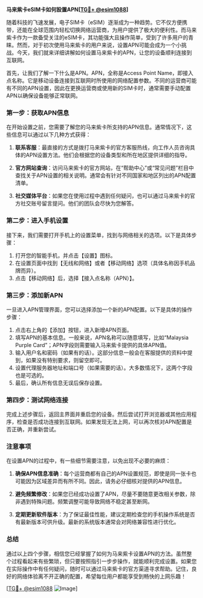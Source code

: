 **马来紫卡eSIM卡如何設置APN[[TG💪+ @esim1088](https://t.me/s/esim1088)]**

随着科技的飞速发展，电子SIM卡（eSIM）逐渐成为一种趋势。它不仅方便携带，还能在全球范围内轻松切换网络运营商，为用户提供了极大的便利性。而马来紫卡作为一款备受关注的eSIM卡，其功能强大且操作简单，受到了许多用户的青睐。然而，对于初次使用马来紫卡的用户来说，设置APN可能会成为一个小挑战。今天，我们就来详细讲解如何设置马来紫卡的APN，让您的设备顺利连接到互联网。

首先，让我们了解一下什么是APN。APN，全称是Access Point Name，即接入点名称。它是移动设备连接到互联网时所使用的网络配置参数。不同的运营商可能有不同的APN设置，因此在更换运营商或使用新的SIM卡时，通常需要手动配置APN以确保设备能够正常联网。

### **第一步：获取APN信息**
在开始设置之前，您需要了解您的马来紫卡所支持的APN信息。通常情况下，这些信息可以通过以下几种方式获得：

1. **联系客服**：最直接的方式是拨打马来紫卡的官方客服热线，向工作人员咨询具体的APN设置方法。他们会根据您的设备类型和所在地区提供详细的指导。
   
2. **官方网站查询**：访问马来紫卡的官方网站，在“帮助中心”或“常见问题”栏目中查找关于APN设置的相关说明。通常会有针对不同国家和地区列出的APN配置清单。

3. **社交媒体平台**：如果您在使用过程中遇到任何疑问，也可以通过马来紫卡的官方社交账号留言提问。他们的团队会尽快为您解答。

### **第二步：进入手机设置**
接下来，我们需要打开手机上的设置菜单，找到与网络相关的选项。以下是具体步骤：

1. 打开您的智能手机，并点击【设置】图标。
2. 在设置页面中找到【无线和网络】或者【移动网络】选项（具体名称因手机品牌而异）。
3. 点击【移动网络】后，选择【接入点名称（APN）】。

### **第三步：添加新APN**
一旦进入APN管理界面，您可以选择添加一个新的APN配置。以下是具体的操作步骤：

1. 点击右上角的【添加】按钮，进入新增APN页面。
2. 填写APN的基本信息。一般来说，APN名称可以随意填写，比如“Malaysia Purple Card”；APN字段则需要输入马来紫卡提供的具体APN值。
3. 输入用户名和密码（如果有的话）。这部分信息一般会在客服提供的资料中提到，如果没有特别要求，则留空即可。
4. 设置代理服务器地址和端口号（如果需要的话）。大多数情况下，这两个字段也是可选的。
5. 最后，确认所有信息无误后保存设置。

### **第四步：测试网络连接**
完成上述步骤后，返回主界面并重启您的设备。然后尝试打开浏览器或其他应用程序，检查是否成功连接到互联网。如果发现无法上网，可以再次核对APN配置是否正确，并重新尝试。

### **注意事项**
在设置APN的过程中，有一些细节需要注意，以免出现不必要的麻烦：

1. **确保APN信息准确**：每个运营商都有自己的APN设置规范，即使是同一张卡也可能因为区域差异而有所不同。因此，请务必仔细核对提供的APN信息。
   
2. **避免频繁修改**：如果您已经成功设置了APN，尽量不要随意更改相关参数，除非遇到特殊问题。频繁调整可能导致网络不稳定甚至断网。

3. **定期更新软件版本**：为了保证最佳性能，建议定期检查您的手机操作系统是否有最新版本可供升级。最新的系统版本通常会对网络兼容性进行优化。

### **总结**
通过以上四个步骤，相信您已经掌握了如何为马来紫卡设置APN的方法。虽然整个过程看起来有些繁琐，但只要按照指引一步步操作，就能顺利完成设置。如果您在实际操作中有任何疑问，随时可以通过马来紫卡的官方渠道寻求帮助。记住，良好的网络体验离不开正确的配置，希望每位用户都能享受到畅快的上网乐趣！

[[TG💪+ @esim1088](https://t.me/s/esim1088) ![Image](https://i.postimg.cc/4NQfJmqS/Snipaste-2025-05-13-00-14-12.png)]